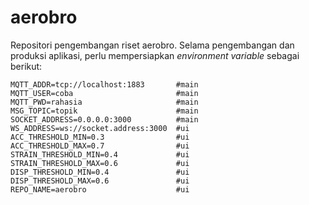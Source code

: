 # aerobro
Repositori pengembangan riset aerobro. Selama pengembangan dan produksi aplikasi, perlu mempersiapkan 
_environment variable_ sebagai berikut:

```
MQTT_ADDR=tcp://localhost:1883       #main
MQTT_USER=coba                       #main
MQTT_PWD=rahasia                     #main
MSG_TOPIC=topik                      #main
SOCKET_ADDRESS=0.0.0.0:3000          #main
WS_ADDRESS=ws://socket.address:3000  #ui
ACC_THRESHOLD_MIN=0.3                #ui
ACC_THRESHOLD_MAX=0.7                #ui
STRAIN_THRESHOLD_MIN=0.4             #ui
STRAIN_THRESHOLD_MAX=0.6             #ui
DISP_THRESHOLD_MIN=0.4               #ui
DISP_THRESHOLD_MAX=0.6               #ui
REPO_NAME=aerobro                    #ui
```
